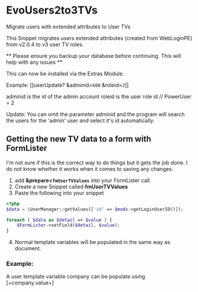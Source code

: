# EvoUsers2to3TVs
Migrate users with extended attributes to User TVs

This Snippet migrates users extended attributes (created from WebLoginPE) from v2.0.4 to v3 user TV roles.

** Please ensure you backup your database before continuing.  This will help with any issues **

This can now be installed via the Extras Module.

Example: [[userUpdate? &adminid=`600` &roleid=`2`]]

adminid is the id of the admin account
roleid is the user role id // PowerUser = 2

Update: 
You can omit the parameter adminid and the program will search the users for the 'admin' user and select it's id automatically.

## Getting the new TV data to a form with FormLister

I'm not sure if this is the correct way to do things but it gets the job done.  I do not know whether it works when it comes to saving any changes.

1. add **&prepare=`fmUserTVValues`** into your FormLister call.
2. Create a new Snippet called **fmUserTVValues**
3. Paste the following into your snippet

```php
<?php
$data = \UserManager::getValues(['id' => $modx->getLoginUserID()]);

foreach ( $data as $detail => $value ) {
	$FormLister->setField($detail, $value);
}
```
4. Normal template variables will be populated in the same way as document.

### Example:

A user template variable company can be populate using [+company.value+]
